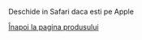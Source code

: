 Deschide in Safari daca esti pe Apple
<html lang="en">
<head>
    <meta charset="UTF-8">
    <meta name="viewport" content="width=device-width, initial-scale=1.3">
    <title>3D Model View</title>
    <script type="module" src="https://unpkg.com/@google/model-viewer"></script>
</head>
<body>
<p><a href="https://vimeo.com/user74836700">Înapoi la pagina produsului</a></p>
<model-viewer src="Avatar2.glb" ios-src="Avatar2.usdz" ar ar-modes="webxr scene-viewer quick-look" camera-controls auto-rotate environment-image="neutral" shadow-intensity="1" alt="A 3D model of an avatar"></model-viewer>
</body>
</html>
